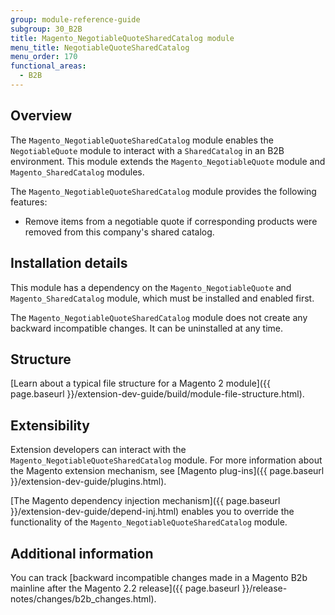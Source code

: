 ```yaml
---
group: module-reference-guide
subgroup: 30_B2B
title: Magento_NegotiableQuoteSharedCatalog module
menu_title: NegotiableQuoteSharedCatalog
menu_order: 170
functional_areas:
  - B2B
---
```


## Overview

The `Magento_NegotiableQuoteSharedCatalog` module enables the `NegotiableQuote` module to interact with a `SharedCatalog` in an B2B environment. This module extends the `Magento_NegotiableQuote` module and `Magento_SharedCatalog` modules.

The `Magento_NegotiableQuoteSharedCatalog` module provides the following features:

* Remove items from a negotiable quote if corresponding products were removed from this company's shared catalog.

## Installation details

This module has a dependency on the `Magento_NegotiableQuote` and `Magento_SharedCatalog` module, which must be installed and enabled first.

The `Magento_NegotiableQuoteSharedCatalog` module does not create any backward incompatible changes. It can be uninstalled at any time.

## Structure

[Learn about a typical file structure for a Magento 2 module]({{ page.baseurl }}/extension-dev-guide/build/module-file-structure.html).

## Extensibility

Extension developers can interact with the `Magento_NegotiableQuoteSharedCatalog` module. For more information about the Magento extension mechanism, see [Magento plug-ins]({{ page.baseurl }}/extension-dev-guide/plugins.html).

[The Magento dependency injection mechanism]({{ page.baseurl }}/extension-dev-guide/depend-inj.html) enables you to override the functionality of the `Magento_NegotiableQuoteSharedCatalog` module.

## Additional information

You can track [backward incompatible changes made in a Magento B2b mainline after the Magento 2.2 release]({{ page.baseurl }}/release-notes/changes/b2b_changes.html).
